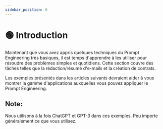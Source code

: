 ```yaml
---
sidebar_position: 0
---
```


# 🟢 Introduction

Maintenant que vous avez appris quelques techniques du Prompt Engineering très basiques, il est temps d'apprendre à les utiliser pour résoudre des problèmes simples et quotidiens. Cette section couvre des tâches telles que la rédaction/résumé d'e-mails et la création de contrats.

Les exemples présentés dans les articles suivants devraient aider à vous montrer la gamme d'applications auxquelles vous pouvez appliquer le Prompt Engineering.

## Note:

Nous utilisons à la fois ChatGPT et GPT-3 dans ces exemples. Peu importe généralement ce que vous utilisez.
